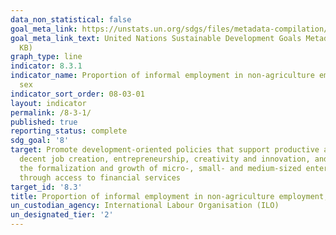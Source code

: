 ```yaml
---
data_non_statistical: false
goal_meta_link: https://unstats.un.org/sdgs/files/metadata-compilation/Metadata-Goal-8.pdf
goal_meta_link_text: United Nations Sustainable Development Goals Metadata (PDF 231
  KB)
graph_type: line
indicator: 8.3.1
indicator_name: Proportion of informal employment in non-agriculture employment, by
  sex
indicator_sort_order: 08-03-01
layout: indicator
permalink: /8-3-1/
published: true
reporting_status: complete
sdg_goal: '8'
target: Promote development-oriented policies that support productive activities,
  decent job creation, entrepreneurship, creativity and innovation, and encourage
  the formalization and growth of micro-, small- and medium-sized enterprises, including
  through access to financial services
target_id: '8.3'
title: Proportion of informal employment in non-agriculture employment, by sex
un_custodian_agency: International Labour Organisation (ILO)
un_designated_tier: '2'
---
```

